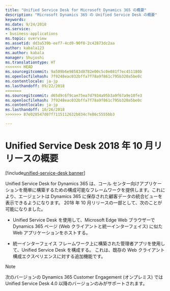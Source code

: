 ```yaml
---
title: "Unified Service Desk for Microsoft Dynamics 365 の概要"
description: "Microsoft Dynamics 365 の Unified Service Desk の概要"
keywords: 
ms.date: 9/24/2018
ms.service:
- business-applications
ms.topic: overview
ms.assetid: dd3a539b-eef7-4cd9-90f0-2c42873dc2aa
author: kabala123
ms.author: kabala
manager: Shujoshi
ms.translationtype: HT
<<<<<<< HEAD
ms.sourcegitcommit: 9a509b6e98583d8782e00c5c0e081f7ec451180b
ms.openlocfilehash: 7f9248eac032bffa7f78a9f861c795b320a5be0c
ms.contentlocale: ja-jp
ms.lasthandoff: 09/22/2018
=======
ms.sourcegitcommit: d65d9c6f9cae75ea7d7934a95b3a9f67a9e10fe3
ms.openlocfilehash: 7f9248eac032bffa7f78a9f861c795b320a5be0c
ms.contentlocale: ja-jp
ms.lasthandoff: 10/26/2018
>>>>>>> 87e028547d07f7115112632b834c7e86c5555bb3

---
```


#  <a name="overview-of-unified-service-desk-october-18-release"></a>Unified Service Desk 2018 年 10 月リリースの概要

[!include[unified-service-desk banner](../../../includes/unified-service-desk.md)]

Unified Service Desk for Dynamics 365 は、コール センター向けアプリケーションを簡単に構築するための構成可能なフレームワークを提供します。これにより、エージェントは Dynamics 365 に保存された顧客データの統合ビューを表示できるようになります。 2018 年 10 月リリースの一部として、次のことが可能になりました。

- Unified Service Desk を使用して、Microsoft Edge Web ブラウザーで Dynamics 365 ページ (Web クライアントと統一インターフェイス) に似た Web アプリケーションをホストする。

- 統一インターフェイス フレームワーク上に構築された管理者アプリを使用して、Unified Service Desk を構成する。 これは、既存の Web クライアント構成エクスペリエンスに対する追加機能です。

> [!NOTE]
> 次のバージョンの Dynamics 365 Customer Engagement (オンプレミス) では Unified Service Desk 4.0 以降のバージョンのみがサポートされます。


